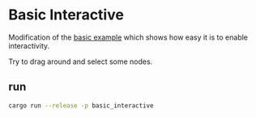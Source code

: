 # Basic Interactive
Modification of the [basic example](https://github.com/blitzarx1/egui_graph/tree/master/examples/basic) which shows how easy it is to enable interactivity.

Try to drag around and select some nodes.

## run
```bash
cargo run --release -p basic_interactive
```